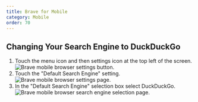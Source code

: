 ```yaml
---
title: Brave for Mobile
category: Mobile
order: 70
---
```


<h2>Changing Your Search Engine to DuckDuckGo</h2>

<ol>
    <li>
        Touch the menu icon and then settings icon at the top left of the screen.
        <br />
        <img alt="Brave mobile browser settings button." src="{{ site.baseurl }}/images/296985270d1196c09b987214a5cf1020.png" />
    </li>
    <li>
        Touch the "Default Search Engine" setting.
        <br />
        <img alt="Brave mobile browser settings page." src="{{ site.baseurl }}/images/2fc6679425802f6f0c0b2dfa68403bf8.png" />
    </li>
    <li>
        In the "Default Search Engine" selection box select DuckDuckGo.
        <br />
        <img alt="Brave mobile browser search engine selection page." src="{{ site.baseurl }}/images/720727ba1b083155d6bd47484df6d655.png" />
    </li>
</ol>
